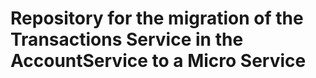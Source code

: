 # Repository for the migration of the Transactions Service in the AccountService to a Micro Service
